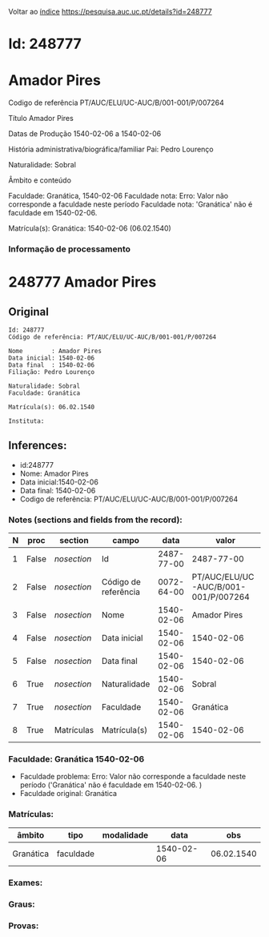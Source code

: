 
Voltar ao [índice](00%20Lista.md)
https://pesquisa.auc.uc.pt/details?id=248777

# Id: 248777
# Amador Pires

Codigo de referência
PT/AUC/ELU/UC-AUC/B/001-001/P/007264

Título
Amador Pires

Datas de Produção
1540-02-06 a 1540-02-06

História administrativa/biográfica/familiar
Pai: Pedro Lourenço

Naturalidade: Sobral


Âmbito e conteúdo

Faculdade: Granática, 1540-02-06 
Faculdade nota: Erro: Valor não corresponde a faculdade neste período
Faculdade nota: 'Granática' não é faculdade em 1540-02-06.  

Matrícula(s):
Granática: 1540-02-06 (06.02.1540)


### Informação de processamento
# 248777 Amador Pires

## Original
```
Id: 248777
Código de referência: PT/AUC/ELU/UC-AUC/B/001-001/P/007264

Nome        : Amador Pires
Data inicial: 1540-02-06
Data final  : 1540-02-06
Filiação: Pedro Lourenço

Naturalidade: Sobral
Faculdade: Granática

Matrícula(s): 06.02.1540

Instituta: 

```
## Inferences:
* id:248777
* Nome: Amador Pires
* Data inicial:1540-02-06
* Data final: 1540-02-06
* Codigo de referência: PT/AUC/ELU/UC-AUC/B/001-001/P/007264

### Notes (sections and fields from the record):
|N  |proc   |section      |campo                 |data        |valor                                 |obs         |
|---|-------|-------------|----------------------|------------|--------------------------------------|------------|
|1  |False  |*nosection*  |Id                    |2487-77-00  |2487-77-00                            |248777      |
|2  |False  |*nosection*  |Código de referência  |0072-64-00  |PT/AUC/ELU/UC-AUC/B/001-001/P/007264  |            |
|3  |False  |*nosection*  |Nome                  |1540-02-06  |Amador Pires                          |            |
|4  |False  |*nosection*  |Data inicial          |1540-02-06  |1540-02-06                            |1540-02-06  |
|5  |False  |*nosection*  |Data final            |1540-02-06  |1540-02-06                            |1540-02-06  |
|6  |True   |*nosection*  |Naturalidade          |1540-02-06  |Sobral                                |            |
|7  |True   |*nosection*  |Faculdade             |1540-02-06  |Granática                             |            |
|8  |True   |Matrículas   |Matrícula(s)          |1540-02-06  |1540-02-06                            |06.02.1540  |
### Faculdade: Granática 1540-02-06 
* Faculdade problema: Erro: Valor não corresponde a faculdade neste período ('Granática' não é faculdade em 1540-02-06.  )
* Faculdade original: Granática

### Matrículas:
|âmbito     |tipo       |modalidade|data        |obs         |
|-----------|-----------|----------|------------|------------|
|Granática  |faculdade  |          |1540-02-06  |06.02.1540  |

### Exames:

### Graus:

### Provas:


